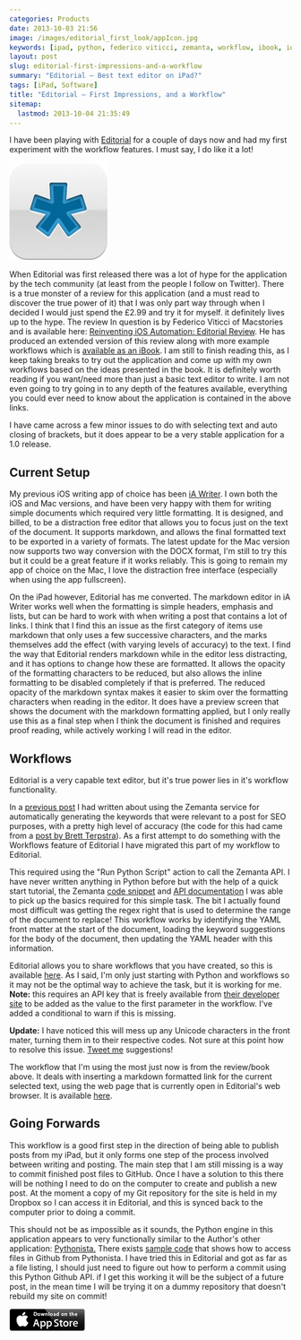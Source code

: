 ```yaml
---
categories: Products
date: 2013-10-03 21:56
image: /images/editorial_first_look/appIcon.jpg
keywords: [ipad, python, federico viticci, zemanta, workflow, ibook, ios, mac]
layout: post
slug: editorial-first-impressions-and-a-workflow
summary: "Editorial – Best text editor on iPad?"
tags: [iPad, Software]
title: "Editorial – First Impressions, and a Workflow"
sitemap: 
  lastmod: 2013-10-04 21:35:49
---
```


I have been playing with [Editorial][editorial] for a couple of days now and had my first experiment with the workflow features. I must say, I do like it a lot!

<!--more-->
[![Image](/images/editorial_first_look/appIcon.jpg "Editorial Icon")][itunes]

When Editorial was first released there was a lot of hype for the application by the tech community (at least from the people I follow on Twitter). There is a true monster of a review for this application (and a must read to discover the true power of it) that I was only part way through when I decided I would just spend the £2.99 and try it for myself. it definitely lives up to the hype. The review In question is by Federico Viticci of Macstories and is available here: [Reinventing iOS Automation: Editorial Review][editorial_review]. He has produced an extended version of this review along with more example workflows which is [available as an iBook][editorial_book]. I am still to finish reading this, as I keep taking breaks to try out the application and come up with my own workflows based on the ideas presented in the book. It is definitely worth reading if you want/need more than just a basic text editor to write. I am not even going to try going in to any depth of the features available, everything you could ever need to know about the application is contained in the above links.

I have came across a few minor issues to do with selecting text and auto closing of brackets, but it does appear to be a very stable application for a 1.0 release.  

## Current Setup ##
My previous iOS writing app of choice has been [iA Writer][ia_writer]. I own both the iOS and Mac versions, and have been very happy with them for writing simple documents which required very little formatting. It is designed, and billed, to be a distraction free editor that allows you to focus just on the text of the document. It supports markdown, and allows the final formatted text to be exported in a variety of formats. The latest update for the Mac version now supports two way conversion with the DOCX format, I'm still to try this but it could be a great feature if it works reliably.  This is going to remain my app of choice on the Mac, I love the distraction free interface (especially when using the app fullscreen).

On the iPad however, Editorial has me converted. The markdown editor in iA Writer works well when the formatting is simple headers, emphasis and lists, but can be hard to work with when writing a post that contains a lot of links. I think that I find this an issue as the first category of items use markdown that only uses a few successive characters, and the marks themselves add the effect (with varying levels of accuracy) to the text. I find the way that Editorial renders markdown while in the editor less distracting, and it has options to change how these are formatted. It allows the opacity of the formatting characters to be reduced, but also allows the inline formatting to be disabled completely if that is preferred. The reduced opacity of the markdown syntax makes it easier to skim over the formatting characters when reading in the editor. It does have a preview screen that shows the document with the markdown formatting applied, but I only really use this as a final step when I think the document is finished and requires proof reading, while actively working I will read in the editor. 

## Workflows ##
Editorial is a very capable text editor, but it's true power lies in it's workflow functionality. 

In a [previous post][prev_post] I had written about using the Zemanta service for automatically generating the keywords that were relevant to a post for SEO purposes, with a pretty high level of accuracy (the code for this had came from a [post by Brett Terpstra][bt-tagging]). As a first attempt to do something with the Workflows feature of Editorial I have migrated this part of my workflow to Editorial. 

This required using the "Run Python Script" action to call the Zemanta API. I have never written anything in Python before but with the help of a quick start tutorial, the Zemanta [code snippet][zemanta_code_snippet] and [API documentation][zemanta_suggest] I was able to pick up the basics required for this simple task. The bit I actually found most difficult was getting the regex right that is used to determine the range of the document to replace! This workflow works by identifying the YAML front matter at the start of the document, loading the keyword suggestions for the body of the document, then updating the YAML header with this information.

Editorial allows you to share workflows that you have created, so this is available [here][insert_keywords_workflow]. As I said, I'm only just starting with Python and workflows so it may not be the optimal way to achieve the task, but it is working for me. **Note:** this requires an API key that is freely available from [their developer site][zemanta_docs] to be added as the value to the first parameter in the workflow. I've added a conditional to warn if this is missing. 

**Update:** I have noticed this will mess up any Unicode characters in the front mater, turning them in to their respective codes. Not sure at this point how to resolve this issue. [Tweet me][tweet] suggestions!

The workflow that I'm using the most just now is from the review/book above. It deals with inserting a markdown formatted link for the current selected text, using the web page that is currently open in Editorial's web browser. It is available [here][links_workflow]. 

## Going Forwards ##
This workflow is a good first step in the direction of being able to publish posts from my iPad, but it only forms one step of the process involved between writing and posting. The main step that I am still missing is a way to commit finished post files to GitHub. Once I have a solution to this there will be nothing I need to do on the computer to create and publish a new post. At the moment a copy of my Git repository for the site is held in my Dropbox so I can access it in Editorial, and this is synced back to the computer prior to doing a commit.

This should not be as impossible as it sounds, the Python engine in this application appears to very functionally similar to the Author's other application: [Pythonista.][pythonista] There exists [sample code][pythonista_github_sample] that shows how to access files in Github from Pythonista. I have tried this in Editorial and got as far as a file listing, I should just need to figure out how to perform a commit using this Python Github API. if I get this working it will be the subject of a future post, in the mean time I will be trying it on a dummy repository that doesn't rebuild my site on commit!

[![Download on the App Store][appstore]][itunes]

[tweet]: https://twitter.com/davidhutchison "Twitter"
[editorial_book]: https://itunes.apple.com/us/book/writing-on-ipad-text-automation/id697865620?mt=11&uo=4&at=10l6nh&ct=ms_editorial_announcement "Writing On The iPad: Text Automation with Editorial"
[editorial_review]: http://www.macstories.net/stories/editorial-for-ipad-review/ "Reinventing iOS Automation: Editorial Review"
[pythonista_github_sample]: http://omz-software.com/pythonista/forums/discussion/30/access-your-github-account-from-pythonista/p1 "Access your Github Account from Pythonista - Pythonista Forums"
[pythonista]: http://omz-software.com/pythonista/ "Pythonista"
[zemanta_suggest]: http://developer.zemanta.com/docs/suggest/ "zemanta.suggest"
[zemanta_docs]: http://developer.zemanta.com/docs/ "Zemanta Documentation"
[zemanta_code_snippet]: http://developer.zemanta.com/wiki/helloworld/python/ "Python code sample"
[links_workflow]: http://editorial-app.appspot.com/workflow/6258007868440576/-PjiU8b7VOw "Editorial Workflow — Links"
[ia_writer]: http://www.iawriter.com/ipad/ "iA Writer for iPad"
[editorial]: http://omz-software.com/editorial/index.html "Editorial for iPad"
[insert_keywords_workflow]: http://editorial-app.appspot.com/workflow/5136686396735488/zgbeHU5QcX8 "Editorial Workflow — Insert Keywords"
[prev_post]: /2013/08/06/a-blogging-workflow/ "A Blogging Workflow | Dev With Imagination"
[bt-tagging]: http://brettterpstra.com/2013/03/23/auto-tagging-jekyll-posts-with-zemanta/ "Auto-Tagging Jekyll posts with Zemanta - BrettTerpstra.com"
[appstore]: /images/download-on-app-store.png "Download on the App Store"
[itunes]: https://itunes.apple.com/gb/app/editorial/id673907758?mt=8&uo=4&at=10lsY7 "Editorial on the app store"